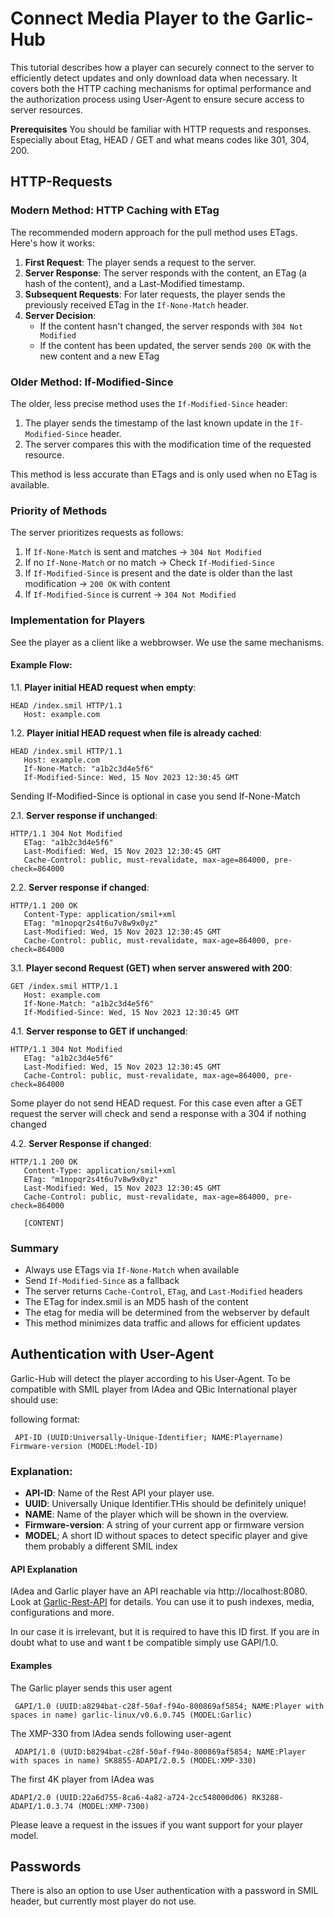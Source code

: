 # Connect Media Player to the Garlic-Hub

This tutorial describes how a player can securely connect to the server to efficiently detect updates and only download data when necessary. It covers both the HTTP caching mechanisms for optimal performance and the authorization process using User-Agent to ensure secure access to server resources.

**Prerequisites**
You should be familiar with HTTP requests and responses. Especially about Etag, HEAD / GET and what means codes like 301, 304, 200.

## HTTP-Requests

### Modern Method: HTTP Caching with ETag

The recommended modern approach for the pull method uses ETags. Here's how it works:

1. **First Request**: The player sends a request to the server.
2. **Server Response**: The server responds with the content, an ETag (a hash of the content), and a Last-Modified timestamp.
3. **Subsequent Requests**: For later requests, the player sends the previously received ETag in the `If-None-Match` header.
4. **Server Decision**:
    - If the content hasn't changed, the server responds with `304 Not Modified`
    - If the content has been updated, the server sends `200 OK` with the new content and a new ETag

### Older Method: If-Modified-Since

The older, less precise method uses the `If-Modified-Since` header:

1. The player sends the timestamp of the last known update in the `If-Modified-Since` header.
2. The server compares this with the modification time of the requested resource.

This method is less accurate than ETags and is only used when no ETag is available.

### Priority of Methods

The server prioritizes requests as follows:
1. If `If-None-Match` is sent and matches → `304 Not Modified`
2. If no `If-None-Match` or no match → Check `If-Modified-Since`
3. If `If-Modified-Since` is present and the date is older than the last modification → `200 OK` with content
4. If `If-Modified-Since` is current → `304 Not Modified`

### Implementation for Players

See the player as a client like a webbrowser. We use the same mechanisms.

#### Example Flow:

1.1. **Player initial HEAD request when empty**:
```
HEAD /index.smil HTTP/1.1
   Host: example.com
```
1.2. **Player initial HEAD request when file is already cached**:
```
HEAD /index.smil HTTP/1.1
   Host: example.com
   If-None-Match: "a1b2c3d4e5f6"
   If-Modified-Since: Wed, 15 Nov 2023 12:30:45 GMT
```

Sending If-Modified-Since is optional in case you send If-None-Match

2.1. **Server response if unchanged**:
```
HTTP/1.1 304 Not Modified
   ETag: "a1b2c3d4e5f6"
   Last-Modified: Wed, 15 Nov 2023 12:30:45 GMT
   Cache-Control: public, must-revalidate, max-age=864000, pre-check=864000
```

2.2. **Server response if changed**:
```
HTTP/1.1 200 OK
   Content-Type: application/smil+xml
   ETag: "m1nopqr2s4t6u7v8w9x0yz"
   Last-Modified: Wed, 15 Nov 2023 12:30:45 GMT
   Cache-Control: public, must-revalidate, max-age=864000, pre-check=864000
```

3.1. **Player second Request (GET) when server answered with 200**:
```
GET /index.smil HTTP/1.1
   Host: example.com
   If-None-Match: "a1b2c3d4e5f6"
   If-Modified-Since: Wed, 15 Nov 2023 12:30:45 GMT
```

4.1. **Server response to GET if unchanged**:
```
HTTP/1.1 304 Not Modified
   ETag: "a1b2c3d4e5f6"
   Last-Modified: Wed, 15 Nov 2023 12:30:45 GMT
   Cache-Control: public, must-revalidate, max-age=864000, pre-check=864000
```
Some player do not send HEAD request. For this case even after a GET request the server will check and send a response with a 304 if nothing changed 

4.2. **Server Response if changed**:
```
HTTP/1.1 200 OK
   Content-Type: application/smil+xml
   ETag: "m1nopqr2s4t6u7v8w9x0yz"
   Last-Modified: Wed, 15 Nov 2023 12:30:45 GMT
   Cache-Control: public, must-revalidate, max-age=864000, pre-check=864000
   
   [CONTENT]
```

### Summary

- Always use ETags via `If-None-Match` when available
- Send `If-Modified-Since` as a fallback
- The server returns `Cache-Control`, `ETag`, and `Last-Modified` headers
- The ETag for index.smil is an MD5 hash of the content
- The etag for media will be determined from the webserver by default
- This method minimizes data traffic and allows for efficient updates

## Authentication with User-Agent

Garlic-Hub will detect the player according to his User-Agent.
To be compatible with SMIL player from IAdea and QBic International player should use:

following format:

```
 API-ID (UUID:Universally-Unique-Identifier; NAME:Playername) Firmware-version (MODEL:Model-ID)
```

### Explanation:
- **API-ID**: Name of the Rest API your player use.  
- **UUID**: Universally Unique Identifier.THis should be definitely unique!
- **NAME**: Name of the player which will be shown in the overview.
- **Firmware-version**: A string of your current app or firmware version
- **MODEL**; A short ID without spaces to detect specific player and give them probably a different SMIL index

#### API Explanation

IAdea and Garlic player have an API reachable via http://localhost:8080. Look at [Garlic-Rest-API](https://garlic-player.com/garlic-player/docs/rest-api/) for details. You can use it to push indexes, media, configurations and more.

In our case it is irrelevant, but it is required to have this ID first. If you are in doubt what to use and want t be compatible simply use GAPI/1.0.  

#### Examples

The Garlic player sends this user agent 

```
 GAPI/1.0 (UUID:a8294bat-c28f-50af-f94o-800869af5854; NAME:Player with spaces in name) garlic-linux/v0.6.0.745 (MODEL:Garlic)
```

The XMP-330 from IAdea sends following user-agent

```
 ADAPI/1.0 (UUID:b8294bat-c28f-50af-f94o-800869af5854; NAME:Player with spaces in name) SK8855-ADAPI/2.0.5 (MODEL:XMP-330)
```

The first 4K player from IAdea was 

```
ADAPI/2.0 (UUID:22a6d755-8ca6-4a82-a724-2cc548000d06) RK3288-ADAPI/1.0.3.74 (MODEL:XMP-7300)
```

Please leave a request in the issues if you want support for your player model. 

## Passwords

There is also an option to use User authentication with a password in SMIL header, but currently most player do not use. 
